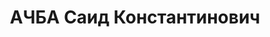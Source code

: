---
title: АЧБА Саид Константинович
description: "Род. в 1908. Род занятий: бывший старший агроном табачного управления\
  \ Наркомзема ГССР. \n  Осужден Тройкой при НКВД ГССР 13.11.1937. Мера наказания:\
  \ расстрел с конфискацией личного имущества. Дата расстрела: 14.11.1937"
---